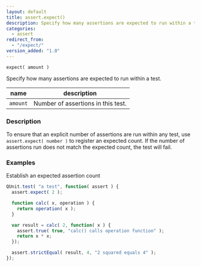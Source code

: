 ```yaml
---
layout: default
title: assert.expect()
description: Specify how many assertions are expected to run within a test.
categories:
  - assert
redirect_from:
  - "/expect/"
version_added: "1.0"
---
```


`expect( amount )`

Specify how many assertions are expected to run within a test.

| name | description |
|------|-------------|
| `amount` | Number of assertions in this test. |

### Description

To ensure that an explicit number of assertions are run within any test, use `assert.expect( number )` to register an expected count. If the number of assertions run does not match the expected count, the test will fail.

### Examples

Establish an expected assertion count

```js
QUnit.test( "a test", function( assert ) {
  assert.expect( 2 );

  function calc( x, operation ) {
    return operation( x );
  }

  var result = calc( 2, function( x ) {
    assert.true( true, "calc() calls operation function" );
    return x * x;
  });

  assert.strictEqual( result, 4, "2 squared equals 4" );
});
```
